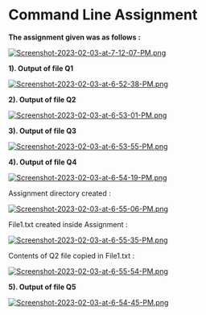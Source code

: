# Command Line Assignment

**The assignment given was as follows :**

[![Screenshot-2023-02-03-at-7-12-07-PM.png](https://i.postimg.cc/7YTdkMDt/Screenshot-2023-02-03-at-7-12-07-PM.png)](https://postimg.cc/vcb37n45)

**1). Output of file Q1**

[![Screenshot-2023-02-03-at-6-52-38-PM.png](https://i.postimg.cc/05XJ7DTf/Screenshot-2023-02-03-at-6-52-38-PM.png)](https://postimg.cc/z3WBrbXb)

**2). Output of file Q2**
  
[![Screenshot-2023-02-03-at-6-53-01-PM.png](https://i.postimg.cc/vDRY3YLQ/Screenshot-2023-02-03-at-6-53-01-PM.png)](https://postimg.cc/rRJ2pLPb)  


**3). Output of file Q3**

[![Screenshot-2023-02-03-at-6-53-55-PM.png](https://i.postimg.cc/pLC9XjJz/Screenshot-2023-02-03-at-6-53-55-PM.png)](https://postimg.cc/gxwcgn52)


**4). Output of file Q4**

[![Screenshot-2023-02-03-at-6-54-19-PM.png](https://i.postimg.cc/hPPRR7vH/Screenshot-2023-02-03-at-6-54-19-PM.png)](https://postimg.cc/bdMBQrQT)

Assignment directory created :

[![Screenshot-2023-02-03-at-6-55-06-PM.png](https://i.postimg.cc/BnKhrqTr/Screenshot-2023-02-03-at-6-55-06-PM.png)](https://postimg.cc/mPTNMW6j)

File1.txt created inside Assignment :

[![Screenshot-2023-02-03-at-6-55-35-PM.png](https://i.postimg.cc/bvqQm83H/Screenshot-2023-02-03-at-6-55-35-PM.png)](https://postimg.cc/dhSk1MML)

Contents of Q2 file copied in File1.txt :

[![Screenshot-2023-02-03-at-6-55-54-PM.png](https://i.postimg.cc/gcLNXz5n/Screenshot-2023-02-03-at-6-55-54-PM.png)](https://postimg.cc/SjqWHhmh)

**5). Output of file Q5**

[![Screenshot-2023-02-03-at-6-54-45-PM.png](https://i.postimg.cc/hGhVkMRf/Screenshot-2023-02-03-at-6-54-45-PM.png)](https://postimg.cc/mcfcMYDs)

